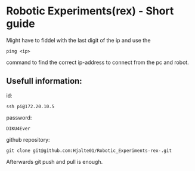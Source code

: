 # Robotic Experiments(rex) - Short guide

Might have to fiddel with the last digit of the ip and use the

```
ping <ip>
```

command to find the correct ip-address to connect from the pc and robot.

## Usefull information:

id:

```
ssh pi@172.20.10.5
```

password:

```
DIKU4Ever
```

github repository:

```
git clone git@github.com:Hjalte01/Robotic_Experiments-rex-.git
```

Afterwards git push and pull is enough.
